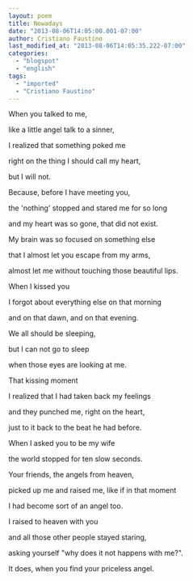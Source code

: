 ```yaml
---
layout: poem
title: Nowadays
date: "2013-08-06T14:05:00.001-07:00"
author: Cristiano Faustino
last_modified_at: "2013-08-06T14:05:35.222-07:00"
categories:
  - "blogspot"
  - "english"
tags:
  - "imported"
  - "Cristiano Faustino"
---
```


When you talked to me,

like a little angel talk to a sinner,

I realized that something poked me

right on the thing I should call my heart,

but I will not.

Because, before I have meeting you,

the 'nothing' stopped and stared me for so long

and my heart was so gone, that did not exist.

My brain was so focused on something else

that I almost let you escape from my arms,

almost let me without touching those beautiful lips.

When I kissed you

I forgot about everything else on that morning

and on that dawn, and on that evening.

We all should be sleeping,

but I can not go to sleep

when those eyes are looking at me.

That kissing moment

I realized that I had taken back my feelings

and they punched me, right on the heart,

just to it back to the beat he had before.

When I asked you to be my wife

the world stopped for ten slow seconds.

Your friends, the angels from heaven,

picked up me and raised me, like if in that moment

I had become sort of an angel too.

I raised to heaven with you

and all those other people stayed staring,

asking yourself "why does it not happens with me?".

It does, when you find your priceless angel.